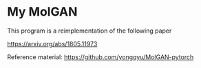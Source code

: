 # My MolGAN
This program is a reimplementation of the following paper

https://arxiv.org/abs/1805.11973

Reference material: https://github.com/yongqyu/MolGAN-pytorch
